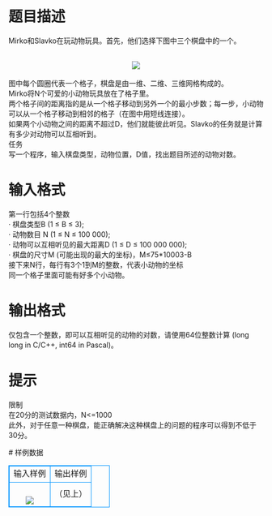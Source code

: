 # 

 
 # 题目描述 
<p>
Mirko和Slavko在玩动物玩具。首先，他们选择下图中三个棋盘中的一个。<br><br><center><img src="/source/joyoi/tyvj-2814/img/aHR0cDovL3d3dy5qb3lvaS5jbi9wcm9ibGVtL3R5dmotMjgxNC9wcm9ibGVtc19pbWFnZXMvMzM0Mi9wZy5qcGc=.jpg"></img></center><br>图中每个圆圈代表一个格子，棋盘是由一维、二维、三维网格构成的。<br>Mirko将N个可爱的小动物玩具放在了格子里。<br>两个格子间的距离指的是从一个格子移动到另外一个的最小步数；每一步，小动物可以从一个格子移动到相邻的格子（在图中用短线连接）。<br>如果两个小动物之间的距离不超过D，他们就能彼此听见。Slavko的任务就是计算有多少对动物可以互相听到。<br>任务<br>写一个程序，输入棋盘类型，动物位置，D值，找出题目所述的动物对数。</p> 

 
 # 输入格式 
<p>
第一行包括4个整数<br>· 棋盘类型B (1 ≤ B ≤ 3);<br>· 动物数目 N (1 ≤ N ≤ 100 000);<br>· 动物可以互相听见的最大距离D (1 ≤ D ≤ 100 000 000);<br>· 棋盘的尺寸M (可能出现的最大的坐标)，M≤75*10003-B<br>接下来N行，每行有3个1到M的整数，代表小动物的坐标<br>同一个格子里面可能有好多个小动物。</p> 

 
 # 输出格式 
<p>
仅包含一个整数，即可以互相听见的动物的对数，请使用64位整数计算 (long long in C/C++, int64 in Pascal)。</p> 

 
 # 提示 
<p>
限制<br>在20分的测试数据内，N<=1000<br>此外，对于任意一种棋盘，能正确解决这种棋盘上的问题的程序可以得到不低于30分。</p> 
# 样例数据
<style>
        table,table tr th, table tr td { border:1px solid #0094ff; }
        table { width: 200px; min-height: 25px; line-height: 25px; text-align: center; border-collapse: collapse;}   
    </style>
<table>
	<tr>
		<td>输入样例</td>
		<td>输出样例</td>
	</tr>
<tr><td><br><center><img src="/source/joyoi/tyvj-2814/img/aHR0cDovL3d3dy5qb3lvaS5jbi9wcm9ibGVtL3R5dmotMjgxNC9wcm9ibGVtc19pbWFnZXMvMzM0Mi9wZzIuanBn.jpg"></img></center>
</td><td>（见上）</td></tr></table>
